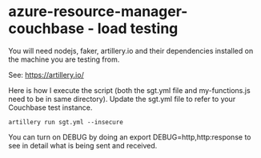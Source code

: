 # azure-resource-manager-couchbase - load testing

You will need nodejs, faker, artillery.io and their dependencies installed on the machine you are testing from.

See: https://artillery.io/

Here is how I execute the script (both the sgt.yml file and my-functions.js need to be in same directory). Update the sgt.yml file to refer to your Couchbase test instance.

    artillery run sgt.yml --insecure

You can turn on DEBUG by doing an export DEBUG=http,http:response to see in detail what is being sent and received.